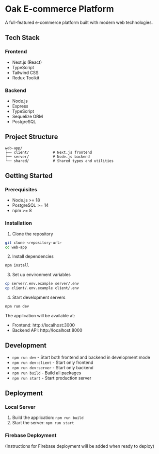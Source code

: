 # Oak E-commerce Platform

A full-featured e-commerce platform built with modern web technologies.

## Tech Stack

### Frontend
- Next.js (React)
- TypeScript
- Tailwind CSS
- Redux Toolkit

### Backend
- Node.js
- Express
- TypeScript
- Sequelize ORM
- PostgreSQL

## Project Structure
```
web-app/
├── client/           # Next.js frontend
├── server/           # Node.js backend
└── shared/           # Shared types and utilities
```

## Getting Started

### Prerequisites
- Node.js >= 18
- PostgreSQL >= 14
- npm >= 8

### Installation

1. Clone the repository
```bash
git clone <repository-url>
cd web-app
```

2. Install dependencies
```bash
npm install
```

3. Set up environment variables
```bash
cp server/.env.example server/.env
cp client/.env.example client/.env
```

4. Start development servers
```bash
npm run dev
```

The application will be available at:
- Frontend: http://localhost:3000
- Backend API: http://localhost:8000

## Development

- `npm run dev` - Start both frontend and backend in development mode
- `npm run dev:client` - Start only frontend
- `npm run dev:server` - Start only backend
- `npm run build` - Build all packages
- `npm run start` - Start production server

## Deployment

### Local Server
1. Build the application: `npm run build`
2. Start the server: `npm run start`

### Firebase Deployment
(Instructions for Firebase deployment will be added when ready to deploy) 